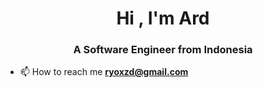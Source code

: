 <h1 align="center">Hi , I'm Ard</h1>
<h3 align="center">A Software Engineer from Indonesia</h3>

- 📫 How to reach me **ryoxzd@gmail.com**
